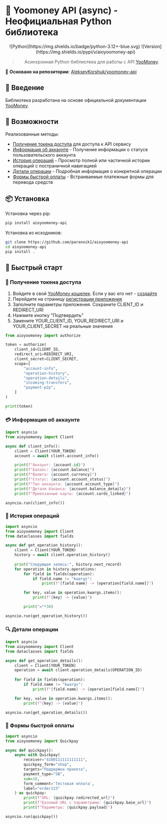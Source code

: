 # 🚀 Yoomoney API (async) - Неофициальная Python библиотека

<div style="text-align: center">
![Python](https://img.shields.io/badge/python-3.12+-blue.svg)
![Version](https://img.shields.io/pypi/v/aioyoomoney-api)

> Асинхронная Python библиотека для работы с API [YooMoney](https://yoomoney.ru).
</div>

🔗 **Основано на репозитории**: [AlekseyKorshuk/yoomoney-api](https://github.com/AlekseyKorshuk/yoomoney-api)

## 📖 Введение

Библиотека разработана на основе официальной документации [YooMoney](https://yoomoney.ru/docs/wallet).

## 🌟 Возможности

Реализованные методы:

- [Получение токена доступа](#access-token) для доступа к API сервису
- [Информация об аккаунте](#client-info) - Получение информации о статусе пользовательского аккаунта
- [История операций](#operation-history) - Просмотр полной или частичной истории операций с постраничной навигацией
- [Детали операции](#operation-details) - Подробная информация о конкретной операции
- [Формы быстрой оплаты](#quickpay-forms) - Встраиваемые платежные формы для перевода средств

## 📦 Установка

Установка через pip:

```bash
pip install aioyoomoney-api
```

Установка из исходников:

```bash
git clone https://github.com/paranoik1/aioyoomoney-api
cd aioyoomoney-api
pip install .
```

## 🚀 Быстрый старт

### <a name="access-token"></a>🔑 Получение токена доступа

1. Войдите в свой [YooMoney кошелек](https://yoomoney.ru). Если у вас его нет - [создайте](https://yoomoney.ru/reg)
2. Перейдите на страницу [регистрации приложения](https://yoomoney.ru/myservices/new)
3. Заполните параметры приложения. Сохраните CLIENT_ID и REDIRECT_URI
4. Нажмите кнопку "Подтвердить"
5. Замените YOUR_CLIENT_ID, YOUR_REDIRECT_URI и YOUR_CLIENT_SECRET на реальные значения

```python
from aioyoomoney import authorize

token = authorize(
    client_id=CLIENT_ID,
    redirect_uri=REDIRECT_URI,
    client_secret=CLIENT_SECRET,
    scope=[
        "account-info",
        "operation-history",
        "operation-details",
        "incoming-transfers",
        "payment-p2p",
    ]
)

print(token)
```

### <a name="client-info"></a>💳 Информация об аккаунте

```python
import asyncio
from aioyoomoney import Client

async def client_info():
    client = Client(YOUR_TOKEN)
    account = await client.account_info()

    print(f"Аккаунт: {account.id}")
    print(f"Баланс: {account.balance}")
    print(f"Валюта: {account.currency}")
    print(f"Статус: {account.account_status}")
    print(f"Тип аккаунта: {account.account_type}")
    print(f"Детали баланса: {account.balance_details}")
    print(f"Привязанные карты: {account.cards_linked}")

asyncio.run(client_info())
```

### <a name="operation-history"></a>📜 История операций

```python
import asyncio
from aioyoomoney import Client
from dataclasses import fields

async def get_operation_history():
    client = Client(YOUR_TOKEN)
    history = await client.operation_history()
    
    print("Следующая запись:", history.next_record)
    for operation in history.operations:
        for field in fields(operation):
            if field.name != "kwargs":
                print(f"{field.name} -> {operation[field.name]}")

        for key, value in operation.kwargs.items():
            print(f"{key} -> {value}")

        print("="*30)

asyncio.run(get_operation_history())
```

### <a name="operation-details"></a>🔍 Детали операции

```python
import asyncio
from aioyoomoney import Client
from dataclasses import fields

async def get_operation_details():
    client = Client(YOUR_TOKEN)
    operation = await client.operation_details(OPERATION_ID)
    
    for field in fields(operation):
        if field.name != "kwargs":
            print(f"{field.name} -> {operation[field.name]}")

    for key, value in operation.kwargs.items():
        print(f"{key} -> {value}")

asyncio.run(get_operation_details())
```

### <a name="quickpay-forms"></a>💸 Формы быстрой оплаты

```python
import asyncio
from aioyoomoney import Quickpay

async def quickpay():
    async with Quickpay(
        receiver="4100111111111111",
        quickpay_form="shop",
        targets="Поддержка проекта",
        payment_type="SB",
        sum=10,
        form_comment='Тестовая оплата',
        label="order123"
    ) as quickpay:
        print(f"URL: {quickpay.redirected_url}")
        print(f"Базовый URL с параметрами: {quickpay.base_url}")
        print(f"Параметры: {quickpay.payload}")

asyncio.run(quickpay())
```

